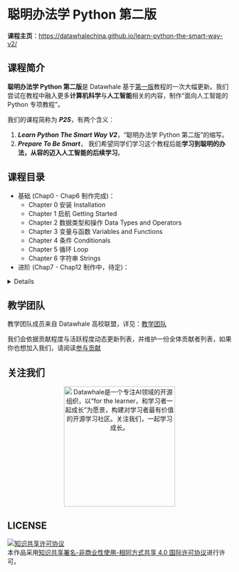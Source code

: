 # 聪明办法学 Python 第二版
**课程主页**：https://datawhalechina.github.io/learn-python-the-smart-way-v2/

## 课程简介

**聪明办法学 Python 第二版**是 Datawhale 基于[第一版](https://github.com/datawhalechina/learn-python-the-smart-way)教程的一次大幅更新。我们尝试在教程中融入更多**计算机科学**与**人工智能**相关的内容，制作“面向人工智能的 Python 专项教程”。

我们的课程简称为 ***P2S***，有两个含义：

1. ***Learn Python The Smart Way V2***，“聪明办法学 Python 第二版”的缩写。
2. ***Prepare To Be Smart***， 我们希望同学们学习这个教程后能**学习到聪明的办法，从容的迈入人工智能的后续学习**。

## 课程目录
- 基础 (Chap0 - Chap6 制作完成)：
    - Chapter 0 安装 Installation
    - Chapter 1 启航 Getting Started
    - Chapter 2 数据类型和操作 Data Types and Operators
    - Chapter 3 变量与函数 Variables and Functions
    - Chapter 4 条件 Conditionals
    - Chapter 5 循环 Loop
    - Chapter 6 字符串 Strings
- 进阶 (Chap7 - Chap12 制作中，待定)：
<details>
- Chapter 7 Lists and Tuples
- Chapter 8 Sets
- Chapter 9 Dictionaries
- Chapter 10 Object Oriented Programming Part 1
- Chapter 11 Object Oriented Programming Part 2
- ...
</details>

## 教学团队
教学团队成员来自 Datawhale 高校联盟，详见：[教学团队](https://datawhalechina.github.io/learn-python-the-smart-way-v2/Team/team/)

我们会依据贡献程度与活跃程度动态更新列表，并维护一份全体贡献者列表，如果你也想加入我们，请阅读[参与贡献](https://datawhalechina.github.io/learn-python-the-smart-way-v2/Contribute/contribute/)

## 关注我们
<div align=center><img src="https://raw.githubusercontent.com/datawhalechina/easy-rl/master/docs/res/qrcode.jpeg" width = "250" height = "270" alt="Datawhale是一个专注AI领域的开源组织，以“for the learner，和学习者一起成长”为愿景，构建对学习者最有价值的开源学习社区。关注我们，一起学习成长。"></div>

## LICENSE
<a rel="license" href="http://creativecommons.org/licenses/by-nc-sa/4.0/"><img alt="知识共享许可协议" style="border-width:0" src="https://img.shields.io/badge/license-CC%20BY--NC--SA%204.0-lightgrey" /></a><br />本作品采用<a rel="license" href="http://creativecommons.org/licenses/by-nc-sa/4.0/">知识共享署名-非商业性使用-相同方式共享 4.0 国际许可协议</a>进行许可。
